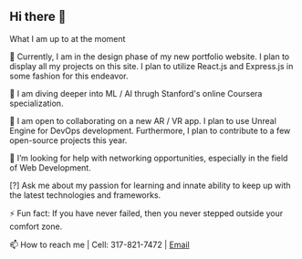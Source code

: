 ## Hi there 👋

What I am up to at the moment

🔭 
Currently, I am in the design phase of my new portfolio website. I plan to display all my projects on this site.
I plan to utilize React.js and Express.js in some fashion for this endeavor.

🌱
I am diving deeper into ML / AI thrugh Stanford's online Coursera specialization.

👯
I am open to collaborating on a new AR / VR app. I plan to use Unreal Engine for DevOps development. Furthermore, I plan to contribute to a few open-source projects this year.

🤔
I’m looking for help with networking opportunities, especially in the field of Web Development.

[?]
Ask me about my passion for learning and innate ability to keep up with the latest technologies and frameworks.

⚡
Fun fact: If you have never failed, then you never stepped outside your comfort zone.

📫 
How to reach me | Cell: 317-821-7472 | [Email](mailto:gitnuke.dev@gmail.com)
